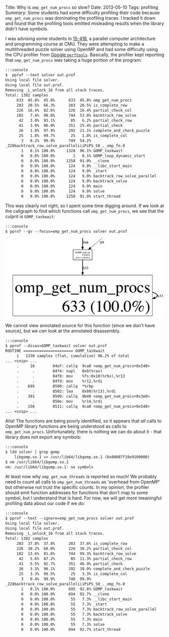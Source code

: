 Title: Why is <code>omp_get_num_procs</code> so slow?
Date: 2013-05-10
Tags: profiling
Summary: Some students had some difficulty profiling their code because <code>omp_get_num_procs</code> was dominating the profiling traces. I tracked it down and found that the profiling tools emitted misleading results when the library didn't have symbols.

I was advising some students in
[15-418](http://15418.courses.cs.cmu.edu/15418_spr13/), a parallel computer
architecture and programming course at CMU. They were attempting to make a
multithreaded puzzle solver using OpenMP and had some difficulty using the CPU
profiler from [Google `perftools`](https://code.google.com/p/gperftools/).
Basically, the profiler kept reporting that `omp_get_num_procs` was taking a
huge portion of the program:

~~~
:::console
$  pprof --text solver out.prof 
Using local file solver.
Using local file out.prof.
Removing _L_unlock_16 from all stack traces.
Total: 1382 samples
     633  45.8%  45.8%      633  45.8% omp_get_num_procs
     283  20.5%  66.3%      283  20.5% is_complete_row
     226  16.4%  82.6%      226  16.4% partial_check_col
     102   7.4%  90.0%      744  53.8% backtrack_row_solve
      42   3.0%  93.1%       85   6.2% partial_check_row
      41   3.0%  96.0%      351  25.4% partial_check
      26   1.9%  97.9%      292  21.1% complete_and_check_puzzle
      25   1.8%  99.7%       25   1.8% is_complete_col
       3   0.2%  99.9%      749  54.2% _Z28backtrack_row_solve_paralleliiiPiPS_S0_._omp_fn.0
       1   0.1% 100.0%     1328  96.1% GOMP_taskwait
       0   0.0% 100.0%        1   0.1% GOMP_loop_dynamic_start
       0   0.0% 100.0%     1258  91.0% __clone
       0   0.0% 100.0%      124   9.0% __libc_start_main
       0   0.0% 100.0%      124   9.0% _start
       0   0.0% 100.0%      124   9.0% backtrack_row_solve_parallel
       0   0.0% 100.0%      124   9.0% backtrack_solve
       0   0.0% 100.0%      124   9.0% main
       0   0.0% 100.0%      124   9.0% solve
       0   0.0% 100.0%     1258  91.0% start_thread
~~~

This was clearly not right, so I spent some time digging around. If we look at 
the callgraph to find which functions call `omp_get_num_procs`, we see that the 
culprit is `GOMP_taskwait`: 

~~~
:::console
$ pprof --gv --focus=omp_get_num_procs solver out.prof
~~~

<!-- TODO(awreece) Use the images support with newer pelican. -->
![`omp_get_num_procs` call graph](|filename|/../images/omp_get_num_procs.png "`omp_get_num_procs` call graph")

We cannot view annotated source for this function (since we don't have source),
but we *can* look at the annotated disassembly. 

~~~
:::console
$ pprof --disas=GOMP_taskwait solver out.prof 
ROUTINE ====================== GOMP_taskwait
     1   1330 samples (flat, cumulative) 96.2% of total
... <snip> ...
     .     16        84ef: callq  9ca0 <omp_get_num_procs+0x540>
     .      .        84f4: nopl   0x0(%rax)
     .      .        84f8: mov    %fs:0x10(%rbx),%r13
     .      .        84fd: mov    %r12,%rdi
     .    695        8500: callq  *%rbp
     .      .        8502: lea    0x80(%r13),%rdi
     .    391        8509: callq  9b40 <omp_get_num_procs+0x3e0>
     .      .        850e: mov    %r14,%rdi
     .    156        8511: callq  9ca0 <omp_get_num_procs+0x540>
... <snip> ...
~~~

Aha! The functions are being poorly identified, so it appears that *all* calls to OpenMP library functions are being understood as calls to `omp_get_num_procs`. Unfortunately, there is nothing we can do about it - that library does not export any symbols:
~~~
:::console
$ ldd solver | grep gomp
	libgomp.so.1 => /usr/lib64/libgomp.so.1 (0x00007f19e9109000)
$ nm /usr/lib64/libgomp.so.1
nm: /usr/lib64/libgomp.so.1: no symbols
~~~

At least now why `omp_get_num_threads` is reported so much! We probably need to count all calls to `omp_get_num_threads` as 'overhead from OpenMP' but otherwise not trust the specific counts.
In my opinion, the profiler should emit function addresses 
for functions that don't map to some symbol, but I understand that is hard. For now, we will get more meaningful profiling data about our code if we do:
~~~
:::console
$ pprof --text --ignore=omp_get_num_procs solver out.prof 
Using local file solver.
Using local file out.prof.
Removing _L_unlock_16 from all stack traces.
Total: 1382 samples
     283  37.8%  37.8%      283  37.8% is_complete_row
     226  30.2%  68.0%      226  30.2% partial_check_col
     102  13.6%  81.6%      744  99.3% backtrack_row_solve
      42   5.6%  87.2%       85  11.3% partial_check_row
      41   5.5%  92.7%      351  46.9% partial_check
      26   3.5%  96.1%      292  39.0% complete_and_check_puzzle
      25   3.3%  99.5%       25   3.3% is_complete_col
       3   0.4%  99.9%      748  99.9% _Z28backtrack_row_solve_paralleliiiPiPS_S0_._omp_fn.0
       1   0.1% 100.0%      695  92.8% GOMP_taskwait
       0   0.0% 100.0%      694  92.7% __clone
       0   0.0% 100.0%       55   7.3% __libc_start_main
       0   0.0% 100.0%       55   7.3% _start
       0   0.0% 100.0%       55   7.3% backtrack_row_solve_parallel
       0   0.0% 100.0%       55   7.3% backtrack_solve
       0   0.0% 100.0%       55   7.3% main
       0   0.0% 100.0%       55   7.3% solve
       0   0.0% 100.0%      694  92.7% start_thread  
~~~


